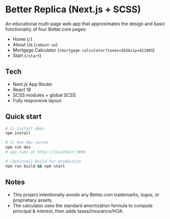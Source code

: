 # Better Replica (Next.js + SCSS)

An educational multi-page web app that approximates the design and basic functionality of four Better.com pages:
- Home (`/`)
- About Us (`/about-us`)
- Mortgage Calculator (`/mortgage-calculator?taxes=265&zip=421005`)
- Start (`/start`)

## Tech
- Next.js App Router
- React 18
- SCSS modules + global SCSS
- Fully responsive layout

## Quick start
```bash
# 1) Install deps
npm install

# 2) Run dev server
npm run dev
# app runs at http://localhost:3000

# (Optional) Build for production
npm run build && npm start
```

## Notes
- This project intentionally avoids any Better.com trademarks, logos, or proprietary assets.
- The calculator uses the standard amortization formula to compute principal & interest, then adds taxes/insurance/HOA.
